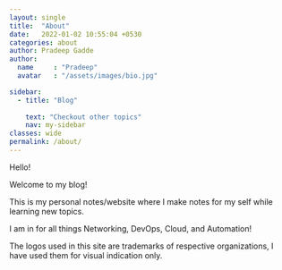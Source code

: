 ```yaml
---
layout: single
title:  "About"
date:   2022-01-02 10:55:04 +0530
categories: about
author: Pradeep Gadde
author:
  name     : "Pradeep"
  avatar   : "/assets/images/bio.jpg"

sidebar:
  - title: "Blog"
    
    text: "Checkout other topics"
    nav: my-sidebar
classes: wide
permalink: /about/
---
```


Hello!

Welcome to my blog!

This is my personal notes/website where I make notes for my self while learning new topics.

I am in for all things Networking, DevOps, Cloud, and Automation!

The logos used in this site are trademarks of respective organizations,  I have used them for visual indication only.

